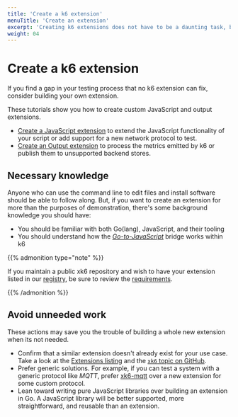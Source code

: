 ```yaml
---
title: 'Create a k6 extension'
menuTitle: 'Create an extension'
excerpt: 'Creating k6 extensions does not have to be a daunting task, but there are some prerequisites to succeed.'
weight: 04
---
```


# Create a k6 extension

If you find a gap in your testing process that no k6 extension can fix,
consider building your own extension.

These tutorials show you how to create custom JavaScript and output extensions.

- [Create a JavaScript extension](https://grafana.com/docs/k6/<K6_VERSION>/extensions/create/javascript-extensions) to extend the JavaScript functionality of your script or add support for a new network protocol to test.
- [Create an Output extension](https://grafana.com/docs/k6/<K6_VERSION>/extensions/create/output-extensions) to process the metrics emitted by k6 or publish them to unsupported backend stores.

## Necessary knowledge

Anyone who can use the command line to edit files and install software should be able to follow along.
But, if you want to create an extension for more than the purposes of demonstration,
there's some background knowledge you should have:

- You should be familiar with both Go(lang), JavaScript, and their tooling
- You should understand how the [_Go-to-JavaScript_](https://grafana.com/docs/k6/<K6_VERSION>/extensions/explanations/go-js-bridge) bridge works within k6

{{% admonition type="note" %}}

If you maintain a public xk6 repository and wish to have your extension listed in our [registry](https://grafana.com/docs/k6/<K6_VERSION>/extensions/explore),
be sure to review the [requirements](https://grafana.com/docs/k6/<K6_VERSION>/extensions/explanations/extensions-registry#registry-requirements).

{{% /admonition %}}

## Avoid unneeded work

These actions may save you the trouble of building a whole new extension when its not needed.

- Confirm that a similar extension doesn't already exist for your use case. Take a look at
  the [Extensions listing](https://grafana.com/docs/k6/<K6_VERSION>/extensions/explore) and the [`xk6` topic on GitHub](https://github.com/topics/xk6).
- Prefer generic solutions. For example, if you can test a system with a generic protocol like _MQTT_, prefer
  [xk6-mqtt](https://github.com/pmalhaire/xk6-mqtt) over a new extension for some custom protocol.
- Lean toward writing pure JavaScript libraries over building an extension in Go.
  A JavaScript library will be better supported, more straightforward, and reusable than an extension.
